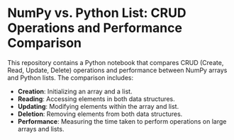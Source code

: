 # NumPy vs. Python List: CRUD Operations and Performance Comparison
This repository contains a Python notebook that compares CRUD (Create, Read, Update, Delete) operations and performance between NumPy arrays and Python lists. The comparison includes:

- **Creation**: Initializing an array and a list.
- **Reading**: Accessing elements in both data structures.
- **Updating**: Modifying elements within the array and list.
- **Deletion**: Removing elements from both data structures.
- **Performance**: Measuring the time taken to perform operations on large arrays and lists.


